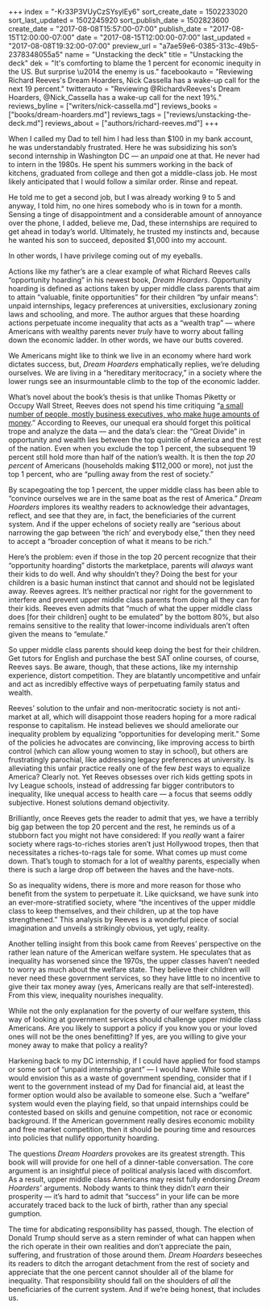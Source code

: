 +++
index = "-Kr33P3VUyCzSYsylEy6"
sort_create_date = 1502233020
sort_last_updated = 1502245920
sort_publish_date = 1502823600
create_date = "2017-08-08T15:57:00-07:00"
publish_date = "2017-08-15T12:00:00-07:00"
date = "2017-08-15T12:00:00-07:00"
last_updated = "2017-08-08T19:32:00-07:00"
preview_url = "a7ae59e6-0385-313c-49b5-2378348055a5"
name = "Unstacking the deck"
title = "Unstacking the deck"
dek = "It's comforting to blame the 1 percent for economic inequity in the US. But surprise \u2014 the enemy is us."
facebookauto = "Reviewing Richard Reeves's Dream Hoarders, Nick Cassella has a wake-up call for the next 19 percent."
twitterauto = "Reviewing @RichardvReeves's Dream Hoarders, @Nick_Cassella has a wake-up call for the next 19%."
reviews_byline = ["writers/nick-cassella.md"]
reviews_books = ["books/dream-hoarders.md"]
reviews_tags = ["reviews/unstacking-the-deck.md"]
reviews_about = ["authors/richard-reeves.md"]
+++

When I called my Dad to tell him I had less than $100 in my bank account, he was understandably frustrated. Here he was subsidizing his son’s second internship in Washington DC — an _unpaid_ one at that. He never had to intern in the 1980s. He spent his summers working in the back of kitchens, graduated from college and then got a middle-class job. He most likely anticipated that I would follow a similar order. Rinse and repeat. 

He told me to get a second job, but I was already working 9 to 5 and anyway, I told him, no one hires somebody who is in town for a month. Sensing a tinge of disappointment and a considerable amount of annoyance over the phone, I added, believe me, Dad, these internships are required to get ahead in today’s world. Ultimately, he trusted my instincts and, because he wanted his son to succeed, deposited $1,000 into my account.  

In other words, I have privilege coming out of my eyeballs. 

Actions like my father’s are a clear example of what Richard Reeves calls “opportunity hoarding” in his newest book, _Dream Hoarders_. Opportunity hoarding is defined as actions taken by upper middle class parents that aim to attain “valuable, finite opportunities” for their children “by unfair means”: unpaid internships, legacy preferences at universities, exclusionary zoning laws and schooling, and more. The author argues that these hoarding actions perpetuate income inequality that acts as a “wealth trap” — where Americans with wealthy parents never _truly_ have to worry about falling down the economic ladder. In other words, we have our butts covered. 

<div class="break"></div>

We Americans might like to think we live in an economy where hard work dictates success, but, _Dream Hoarders_ emphatically replies, we’re deluding ourselves. We are living in a “hereditary meritocracy,” in a society where the lower rungs see an insurmountable climb to the top of the economic ladder. 

What’s novel about the book’s thesis is that unlike Thomas Piketty or Occupy Wall Street, Reeves does not spend his time critiquing “[a small number of people, mostly business executives, who make huge amounts of money](http://www.nakedcapitalism.com/2017/07/mega-rich-getting-mega-richer-former-ceo-exposes-corruption-behind-obscene-paychecks.html).” According to Reeves, our unequal era should forget this political trope and analyze the data — and the data’s clear: the “Great Divide” in opportunity and wealth lies between the top quintile of America and the rest of the nation. Even when you exclude the top 1 percent, the subsequent 19 percent still hold more than half of the nation’s wealth. It is then the _top 20 percent_ of Americans (households making $112,000 or more), not just the top 1 percent, who are “pulling away from the rest of society.” 

By scapegoating the top 1 percent, the upper middle class has been able to “convince ourselves we are in the same boat as the rest of America.” _Dream Hoarders_ implores its wealthy readers to acknowledge their advantages, reflect, and see that they are, in fact, the beneficiaries of the current system. And if the upper echelons of society really are “serious about narrowing the gap between ‘the rich’ and everybody else,” then they need to accept a “broader conception of what it means to be rich.” 

Here’s the problem: even if those in the top 20 percent recognize that their “opportunity hoarding” distorts the marketplace, parents will _always_ want their kids to do well. And why shouldn’t they? Doing the best for your children is a basic human instinct that cannot and should not be legislated away. Reeves agrees. It’s neither practical nor right for the government to interfere and prevent upper middle class parents from doing all they can for their kids. Reeves even admits that “much of what the upper middle class does [for their children] ought to be emulated” by the bottom 80%, but also remains sensitive to the reality that lower-income individuals aren’t often given the means to “emulate.” 

So upper middle class parents should keep doing the best for their children. Get tutors for English and purchase the best SAT online courses, of course, Reeves says. Be aware, though, that these actions, like my internship experience, distort competition. They are blatantly uncompetitive and unfair and act as incredibly effective ways of perpetuating family status and wealth.

Reeves’ solution to the unfair and non-meritocratic society is not anti-market at all, which will disappoint those readers hoping for a more radical response to capitalism. He instead believes we should ameliorate our inequality problem by equalizing “opportunities for developing merit.” Some of the policies he advocates are convincing, like improving access to birth control (which can allow young women to stay in school), but others are frustratingly parochial, like addressing legacy preferences at university. Is alleviating this unfair practice really one of the few _best_ ways to equalize America? Clearly not. Yet Reeves obsesses over rich kids getting spots in Ivy League schools, instead of addressing far bigger contributors to inequality, like unequal access to health care — a focus that seems oddly subjective. Honest solutions demand objectivity.

<div class="break"></div>

Brilliantly, once Reeves gets the reader to admit that yes, we have a terribly big gap between the top 20 percent and the rest, he reminds us of a stubborn fact you might not have considered: If you _really_ want a fairer society where rags-to-riches stories aren’t just Hollywood tropes, then that necessitates a riches-to-rags tale for some. What comes up must come down. That’s tough to stomach for a lot of wealthy parents, especially when there is such a large drop off between the haves and the have-nots.

So as inequality widens, there is more and more reason for those who benefit from the system to perpetuate it. Like quicksand, we have sunk into an ever-more-stratified society, where “the incentives of the upper middle class to keep themselves, and their children, up at the top have strengthened.” This analysis by Reeves is a wonderful piece of social imagination and unveils a strikingly obvious, yet ugly, reality. 

Another telling insight from this book came from Reeves’ perspective on the rather lean nature of the American welfare system. He speculates that as inequality has worsened since the 1970s, the upper classes haven’t needed to worry as much about the welfare state. They believe their children will never need these government services, so they have little to no incentive to give their tax money away (yes, Americans really are that self-interested). From this view, inequality nourishes inequality.  

While not the only explanation for the poverty of our welfare system, this way of looking at government services should challenge upper middle class Americans. Are you likely to support a policy if you know you or your loved ones will not be the ones benefitting? If yes, are you willing to give your money away to make that policy a reality? 

Harkening back to my DC internship, if I could have applied for food stamps or some sort of “unpaid internship grant” — I would have. While some would envision this as a waste of government spending, consider that if I went to the government instead of my Dad for financial aid, at least the former option would also be available to someone else. Such a “welfare” system would even the playing field, so that unpaid internships could be contested based on skills and genuine competition, not race or economic background. If the American government really desires economic mobility and free market competition, then it should be pouring time and resources into policies that nullify opportunity hoarding. 

<div class="break"></div>

The questions _Dream Hoarders_ provokes are its greatest strength. This book will will provide for one hell of a dinner-table conversation. The core argument is an insightful piece of political analysis laced with discomfort. As a result, upper middle class Americans may resist fully endorsing _Dream Hoarders’_ arguments. Nobody wants to think they didn’t _earn_ their prosperity — it’s hard to admit that “success” in your life can be more accurately traced back to the luck of birth, rather than any special gumption. 

The time for abdicating responsibility has passed, though. The election of Donald Trump should serve as a stern reminder of what can happen when the rich operate in their own realities and don’t appreciate the pain, suffering, and frustration of those around them. _Dream Hoarders_ beseeches its readers to ditch the arrogant detachment from the rest of society and appreciate that the one percent cannot shoulder all of the blame for inequality. That responsibility should fall on the shoulders of _all_ the beneficiaries of the current system. And if we’re being honest, that includes us. 

